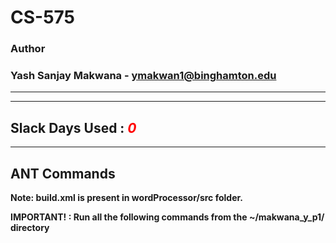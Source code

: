 # CS-575

### Author
### Yash Sanjay Makwana - ymakwan1@binghamton.edu

-----------------------------------------------------------------------
-----------------------------------------------------------------------
## Slack Days Used : <span style="color:red">*0*</span>

-----------------------------------------------------------------------
## ANT Commands 
 **Note: build.xml is present in wordProcessor/src folder.**

 **IMPORTANT! : Run all the following commands from the ~/makwana_y_p1/ directory**